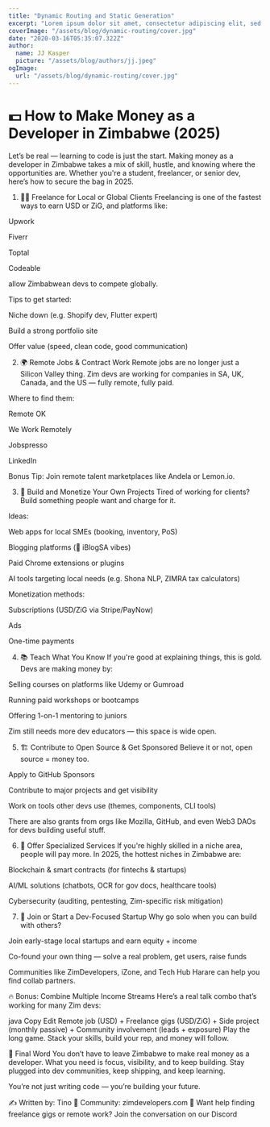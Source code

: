 ```yaml
---
title: "Dynamic Routing and Static Generation"
excerpt: "Lorem ipsum dolor sit amet, consectetur adipiscing elit, sed do eiusmod tempor incididunt ut labore et dolore magna aliqua. Praesent elementum facilisis leo vel fringilla est ullamcorper eget. At imperdiet dui accumsan sit amet nulla facilities morbi tempus."
coverImage: "/assets/blog/dynamic-routing/cover.jpg"
date: "2020-03-16T05:35:07.322Z"
author:
  name: JJ Kasper
  picture: "/assets/blog/authors/jj.jpeg"
ogImage:
  url: "/assets/blog/dynamic-routing/cover.jpg"
---
```


# 💵 How to Make Money as a Developer in Zimbabwe (2025)

Let’s be real — learning to code is just the start. Making money as a developer in Zimbabwe takes a mix of skill, hustle, and knowing where the opportunities are. Whether you're a student, freelancer, or senior dev, here’s how to secure the bag in 2025.

1. 🧑‍💻 Freelance for Local or Global Clients
   Freelancing is one of the fastest ways to earn USD or ZiG, and platforms like:

Upwork

Fiverr

Toptal

Codeable

allow Zimbabwean devs to compete globally.

Tips to get started:

Niche down (e.g. Shopify dev, Flutter expert)

Build a strong portfolio site

Offer value (speed, clean code, good communication)

2. 🌍 Remote Jobs & Contract Work
   Remote jobs are no longer just a Silicon Valley thing. Zim devs are working for companies in SA, UK, Canada, and the US — fully remote, fully paid.

Where to find them:

Remote OK

We Work Remotely

Jobspresso

LinkedIn

Bonus Tip: Join remote talent marketplaces like Andela or Lemon.io.

3. 🧱 Build and Monetize Your Own Projects
   Tired of working for clients? Build something people want and charge for it.

Ideas:

Web apps for local SMEs (booking, inventory, PoS)

Blogging platforms (👀 iBlogSA vibes)

Paid Chrome extensions or plugins

AI tools targeting local needs (e.g. Shona NLP, ZIMRA tax calculators)

Monetization methods:

Subscriptions (USD/ZiG via Stripe/PayNow)

Ads

One-time payments

4. 📚 Teach What You Know
   If you're good at explaining things, this is gold. Devs are making money by:

Selling courses on platforms like Udemy or Gumroad

Running paid workshops or bootcamps

Offering 1-on-1 mentoring to juniors

Zim still needs more dev educators — this space is wide open.

5. 🏗️ Contribute to Open Source & Get Sponsored
   Believe it or not, open source = money too.

Apply to GitHub Sponsors

Contribute to major projects and get visibility

Work on tools other devs use (themes, components, CLI tools)

There are also grants from orgs like Mozilla, GitHub, and even Web3 DAOs for devs building useful stuff.

6. 🔐 Offer Specialized Services
   If you're highly skilled in a niche area, people will pay more. In 2025, the hottest niches in Zimbabwe are:

Blockchain & smart contracts (for fintechs & startups)

AI/ML solutions (chatbots, OCR for gov docs, healthcare tools)

Cybersecurity (auditing, pentesting, Zim-specific risk mitigation)

7. 🧠 Join or Start a Dev-Focused Startup
   Why go solo when you can build with others?

Join early-stage local startups and earn equity + income

Co-found your own thing — solve a real problem, get users, raise funds

Communities like ZimDevelopers, iZone, and Tech Hub Harare can help you find collab partners.

🔥 Bonus: Combine Multiple Income Streams
Here’s a real talk combo that’s working for many Zim devs:

java
Copy
Edit
Remote job (USD) + Freelance gigs (USD/ZiG) + Side project (monthly passive) + Community involvement (leads + exposure)
Play the long game. Stack your skills, build your rep, and money will follow.

🎯 Final Word
You don’t have to leave Zimbabwe to make real money as a developer. What you need is focus, visibility, and to keep building. Stay plugged into dev communities, keep shipping, and keep learning.

You’re not just writing code — you’re building your future.

✍️ Written by: Tino
🧠 Community: zimdevelopers.com
📢 Want help finding freelance gigs or remote work? Join the conversation on our Discord
